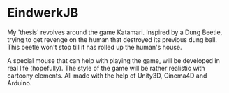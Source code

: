 # EindwerkJB

My 'thesis' revolves around the game Katamari.
Inspired by a Dung Beetle, trying to get revenge on the human that destroyed its previous dung ball.
This beetle won't stop till it has rolled up the human's house.

A special mouse that can help with playing the game, will be developed in real life (hopefully).
The style of the game will be rather realistic with cartoony elements.
All made with the help of Unity3D, Cinema4D and Arduino.
